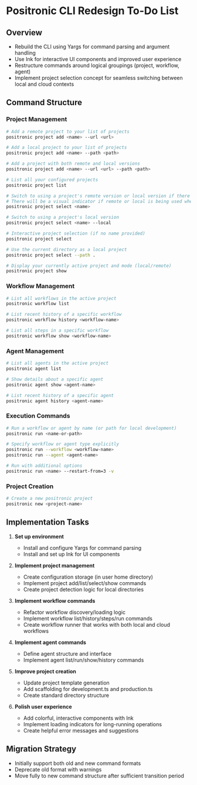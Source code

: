 # Positronic CLI Redesign To-Do List

## Overview

- Rebuild the CLI using Yargs for command parsing and argument handling
- Use Ink for interactive UI components and improved user experience
- Restructure commands around logical groupings (project, workflow, agent)
- Implement project selection concept for seamless switching between local and cloud contexts

## Command Structure

### Project Management

```bash
# Add a remote project to your list of projects
positronic project add <name> --url <url>

# Add a local project to your list of projects
positronic project add <name> --path <path>

# Add a project with both remote and local versions
positronic project add <name> --url <url> --path <path>

# List all your configured projects
positronic project list

# Switch to using a project's remote version or local version if there's no remote version
# There will be a visual indicator if remote or local is being used when switching projects
positronic project select <name>

# Switch to using a project's local version
positronic project select <name> --local

# Interactive project selection (if no name provided)
positronic project select

# Use the current directory as a local project
positronic project select --path .

# Display your currently active project and mode (local/remote)
positronic project show
```

### Workflow Management

```bash
# List all workflows in the active project
positronic workflow list

# List recent history of a specific workflow
positronic workflow history <workflow-name>

# List all steps in a specific workflow
positronic workflow show <workflow-name>
```

### Agent Management

```bash
# List all agents in the active project
positronic agent list

# Show details about a specific agent
positronic agent show <agent-name>

# List recent history of a specific agent
positronic agent history <agent-name>
```

### Execution Commands

```bash
# Run a workflow or agent by name (or path for local development)
positronic run <name-or-path>

# Specify workflow or agent type explicitly
positronic run --workflow <workflow-name>
positronic run --agent <agent-name>

# Run with additional options
positronic run <name> --restart-from=3 -v
```

### Project Creation

```bash
# Create a new positronic project
positronic new <project-name>
```

## Implementation Tasks

1. **Set up environment**

   - Install and configure Yargs for command parsing
   - Install and set up Ink for UI components

2. **Implement project management**

   - Create configuration storage (in user home directory)
   - Implement project add/list/select/show commands
   - Create project detection logic for local directories

3. **Implement workflow commands**

   - Refactor workflow discovery/loading logic
   - Implement workflow list/history/steps/run commands
   - Create workflow runner that works with both local and cloud workflows

4. **Implement agent commands**

   - Define agent structure and interface
   - Implement agent list/run/show/history commands

5. **Improve project creation**

   - Update project template generation
   - Add scaffolding for development.ts and production.ts
   - Create standard directory structure

6. **Polish user experience**
   - Add colorful, interactive components with Ink
   - Implement loading indicators for long-running operations
   - Create helpful error messages and suggestions

## Migration Strategy

- Initially support both old and new command formats
- Deprecate old format with warnings
- Move fully to new command structure after sufficient transition period
